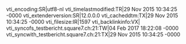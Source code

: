 vti_encoding:SR|utf8-nl
vti_timelastmodified:TR|29 Nov 2015 10:34:25 -0000
vti_extenderversion:SR|12.0.0.0
vti_cacheddtm:TX|29 Nov 2015 10:34:25 -0000
vti_filesize:IR|1597
vti_backlinkinfo:VX|
vti_syncofs_testbericht.square7.ch\:21:TW|04 Feb 2017 18:22:08 -0000
vti_syncwith_testbericht.square7.ch\:21:TX|29 Nov 2015 10:34:25 -0000
